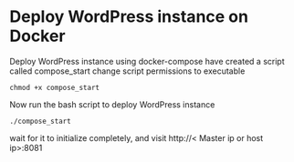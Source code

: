 # Deploy WordPress instance on Docker
Deploy WordPress instance using docker-compose
have created a script called compose_start
change script permissions to executable
```
chmod +x compose_start
```
Now run the bash script to deploy WordPress instance
```
./compose_start
```
wait for it to initialize completely, and visit http://< Master ip or host ip>:8081 

